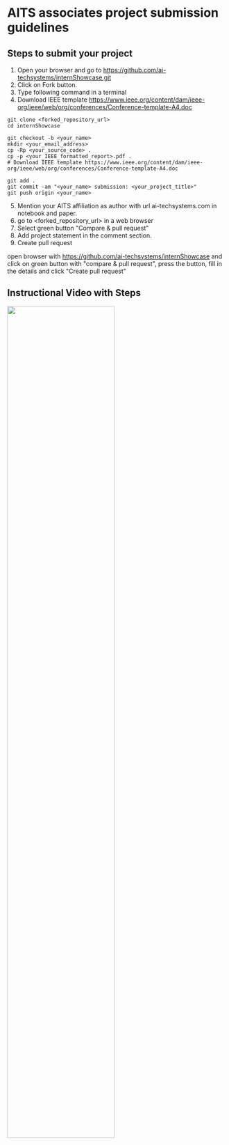 # AITS associates project submission guidelines

## Steps to submit your project
1. Open your browser and go to https://github.com/ai-techsystems/internShowcase.git
2. Click on Fork button.
3. Type following command in a terminal
4. Download IEEE template https://www.ieee.org/content/dam/ieee-org/ieee/web/org/conferences/Conference-template-A4.doc
```
git clone <forked_repository_url>
cd internShowcase

git checkout -b <your_name>
mkdir <your_email_address>
cp -Rp <your_source_code> .
cp -p <your_IEEE_formatted_report>.pdf .
# Download IEEE template https://www.ieee.org/content/dam/ieee-org/ieee/web/org/conferences/Conference-template-A4.doc

git add .
git commit -am "<your_name> submission: <your_project_title>"
git push origin <your_name>
```
5. Mention your AITS affiliation as author with url ai-techsystems.com in notebook and paper.
6. go to <forked_repository_url> in a web browser
7. Select green button "Compare & pull request"
8. Add project statement in the comment section.
9. Create pull request

open browser with https://github.com/ai-techsystems/internShowcase and click on green button with "compare & pull request", press the button, fill in the details and click "Create pull request"

## Instructional Video with Steps
 
 [<img src="https://img.youtube.com/vi/Ogvm-S2HQW0/maxresdefault.jpg" width="70%">](https://youtu.be/Ogvm-S2HQW0)
